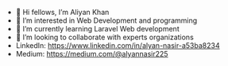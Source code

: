 - 👋 Hi fellows, I’m Aliyan Khan
- 👀 I’m interested in Web Development and programming
- 🌱 I’m currently learning Laravel Web development
- 💞️ I’m looking to collaborate with experts organizations
-  LinkedIn: https://www.linkedin.com/in/alyan-nasir-a53ba8234
-    Medium: https://medium.com/@alyannasir225

<!---
Aliyan-12/Aliyan-12 is a ✨ special ✨ repository because its `README.md` (this file) appears on your GitHub profile.
You can click the Preview link to take a look at your changes.
--->

